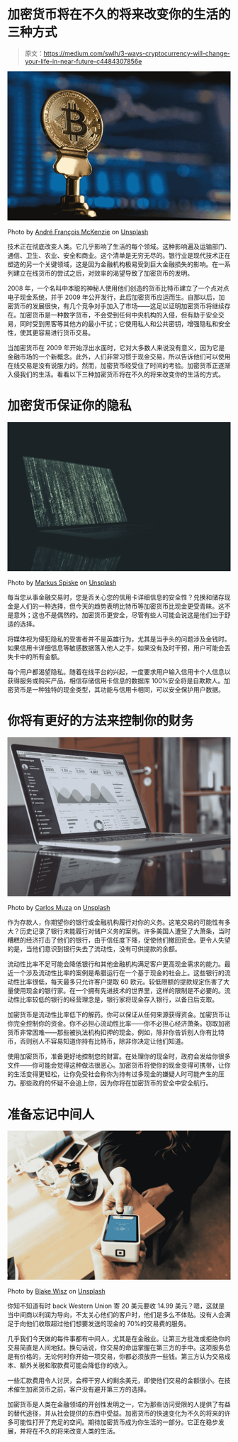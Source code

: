# 加密货币将在不久的将来改变你的生活的三种方式

> 原文：<https://medium.com/swlh/3-ways-cryptocurrency-will-change-your-life-in-near-future-c4484307856e>

![](img/23d7d4b56d8f3bb4aedd75e5b5bce788.png)

Photo by [André François McKenzie](https://unsplash.com/@silverhousehd?utm_source=medium&utm_medium=referral) on [Unsplash](https://unsplash.com?utm_source=medium&utm_medium=referral)

技术正在彻底改变人类。它几乎影响了生活的每个领域。这种影响遍及运输部门、通信、卫生、农业、安全和商业。这个清单是无穷无尽的。银行业是现代技术正在塑造的另一个关键领域，这是因为金融机构极易受到巨大金融损失的影响。在一系列建立在线货币的尝试之后，对效率的渴望导致了加密货币的发明。

2008 年，一个名叫中本聪的神秘人使用他们创造的货币比特币建立了一个点对点电子现金系统，并于 2009 年公开发行，此后加密货币应运而生。自那以后，加密货币的发展很快，有几个竞争对手加入了市场——这足以证明加密货币将继续存在。加密货币是一种数字货币，不会受到任何中央机构的入侵，但有助于安全交易，同时受到黑客等其他方的最小干扰；它使用私人和公共密钥，增强隐私和安全性，使其更容易进行货币交易。

当加密货币在 2009 年开始浮出水面时，它对大多数人来说没有意义，因为它是金融市场的一个新概念。此外，人们非常习惯于现金交易，所以告诉他们可以使用在线交易是没有说服力的。然而，加密货币经受住了时间的考验。加密货币正逐渐入侵我们的生活。看看以下三种加密货币将在不久的将来改变你的生活的方式。

# **加密货币保证你的隐私**

![](img/745adbb86180e9046e2a734863952cdd.png)

Photo by [Markus Spiske](https://unsplash.com/@markusspiske?utm_source=medium&utm_medium=referral) on [Unsplash](https://unsplash.com?utm_source=medium&utm_medium=referral)

每当您从事金融交易时，您是否关心您的信用卡详细信息的安全性？兑换和储存现金是人们的一种选择，但今天的趋势表明比特币等加密货币比现金更受青睐。这不是意外；这也不是偶然的。加密货币更安全，尽管有些人可能会说这是他们出于舒适的选择。

将媒体视为侵犯隐私的受害者并不是英雄行为，尤其是当手头的问题涉及金钱时。如果信用卡详细信息等敏感数据落入他人之手，如果没有及时干预，用户可能会丢失卡中的所有金额。

每个用户都渴望隐私。随着在线平台的兴起，一度要求用户输入信用卡个人信息以获得服务或购买产品，相信存储信用卡信息的数据库 100%安全将是自欺欺人。加密货币是一种独特的现金类型，其功能与信用卡相同，可以安全保护用户数据。

# **你将有更好的方法来控制你的财务**

![](img/038a3c66156d77b799e24a2abe7a9cae.png)

Photo by [Carlos Muza](https://unsplash.com/@kmuza?utm_source=medium&utm_medium=referral) on [Unsplash](https://unsplash.com?utm_source=medium&utm_medium=referral)

作为存款人，你期望你的银行或金融机构履行对你的义务。这笔交易的可能性有多大？历史记录了银行未能履行对储户义务的案例。许多美国人遭受了大萧条，当时糟糕的经济打击了他们的银行，由于信任度下降，促使他们撤回资金。更令人失望的是，当他们意识到银行失去了流动性，没有可供提款的余额。

流动性比率不足可能会降低银行和其他金融机构满足客户更高现金需求的能力。最近一个涉及流动性比率的案例是希腊运行在一个基于现金的社会上。这些银行的流动性比率很低，每天最多只允许客户提取 60 欧元。较低限额的提款规定伤害了大量使用现金的银行家。在一个拥有先进技术的世界里，这样的限制是不必要的。流动性比率较低的银行的经营理念是，银行家将现金存入银行，以备日后支取。

加密货币是流动性比率低下的解药。你可以保证从任何来源获得资金。加密货币让你完全控制你的资金。你不必担心流动性比率——你不必担心经济萧条。窃取加密货币非常困难——那些被执法机构扣押的现金。例如，除非你告诉别人你有比特币，否则别人不容易知道你持有比特币，除非你决定让他们知道。

使用加密货币，准备更好地控制您的财富。在处理你的现金时，政府会发给你很多文件——你可能会觉得这种做法很恶心。加密货币将使你的现金变得可携带，让你的生活变得更轻松，让你免受社会称你为持有过多现金的嫌疑人时可能产生的压力。那些政府的怀疑不会追上你，因为你将在加密货币的安全中安全航行。

# **准备忘记中间人**

![](img/7bb7aeef46e3b787e8e7443f41b7989a.png)

Photo by [Blake Wisz](https://unsplash.com/@blakewisz?utm_source=medium&utm_medium=referral) on [Unsplash](https://unsplash.com?utm_source=medium&utm_medium=referral)

你知不知道有时 back Western Union 寄 20 美元要收 14.99 美元？嗯，这就是当中间商以利润为导向，不太关心他们的客户时，他们是多么不体贴。没有人会满足于向他们收取超过他们想要发送的现金的 70%的交易费的服务。

几乎我们今天做的每件事都有中间人，尤其是在金融业。让第三方批准或拒绝你的交易简直是人间地狱。换句话说，你交易的命运掌握在第三方的手中。这项服务总是有价格的，无论何时你开始一项交易，你都必须放弃一些钱。第三方认为交易成本、额外关税和取款费可能会降低你的收入。

一些汇款费用令人讨厌，会榨干穷人的剩余美元，即使他们交易的金额很小。在技术催生加密货币之前，客户没有避开第三方的选择。

加密货币是人类在金融领域的开创性发明之一，它为那些访问受限的人提供了有益的替代途径，并从社会提供的东西中受益。加密货币的快速变化为不久的将来的许多可能性打开了充足的空间。期待加密货币成为你生活的一部分。它正在稳步发展，并将在不久的将来改变人类的生活。
